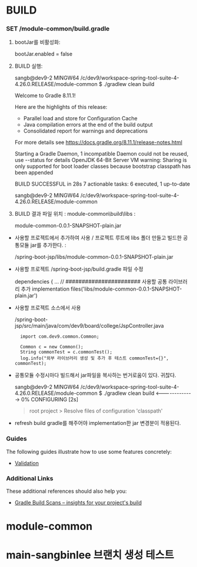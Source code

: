 # BUILD

### SET /module-common/build.gradle
1. bootJar를 비활성화:

	bootJar.enabled = false


1. BUILD 실행:

	sangb@dev9-2 MINGW64 /c/dev9/workspace-spring-tool-suite-4-4.26.0.RELEASE/module-common
	$ ./gradlew clean build

	Welcome to Gradle 8.11.1!

	Here are the highlights of this release:
	 - Parallel load and store for Configuration Cache
	 - Java compilation errors at the end of the build output
	 - Consolidated report for warnings and deprecations

	For more details see https://docs.gradle.org/8.11.1/release-notes.html

	Starting a Gradle Daemon, 1 incompatible Daemon could not be reused, use --status for details
	OpenJDK 64-Bit Server VM warning: Sharing is only supported for boot loader classes because bootstrap classpath has been appended

	BUILD SUCCESSFUL in 28s
	7 actionable tasks: 6 executed, 1 up-to-date

	sangb@dev9-2 MINGW64 /c/dev9/workspace-spring-tool-suite-4-4.26.0.RELEASE/module-common



1. BUILD 결과 파일 위치 : module-common\build\libs :

	module-common-0.0.1-SNAPSHOT-plain.jar

* 사용할 프로젝트에서 추가하여 사용 / 프로젝트 루트에 libs 폴더 만들고 빌드한 공통모듈 jar를 추가한다. :

	/spring-boot-jsp/libs/module-common-0.0.1-SNAPSHOT-plain.jar

* 사용할 프로젝트 /spring-boot-jsp/build.gradle 파일 수정

	dependencies {
	 	...
		// ####################### 사용할 공통 라이브러리 추가
	    implementation files('libs/module-common-0.0.1-SNAPSHOT-plain.jar')


* 사용할 프로젝트 소스에서 사용

	/spring-boot-jsp/src/main/java/com/dev9/board/college/JspController.java

		import com.dev9.common.Common;

		Common c = new Common();
		String commonTest = c.commonTest();
		log.info("외부 라이브러리 생성 및 추가 후 테스트 commonTest={}", commonTest);

* 공통모듈 수정시마다 빌드해서 jar파일을 복사하는 번거로움이 있다. 귀찮다.

	sangb@dev9-2 MINGW64 /c/dev9/workspace-spring-tool-suite-4-4.26.0.RELEASE/module-common
	$ ./gradlew clean build
	<-------------> 0% CONFIGURING [2s]
	> root project > Resolve files of configuration 'classpath'
* refresh build gradle를 해주어야 implementation한  jar 변경분이 적용된다.


### Guides
The following guides illustrate how to use some features concretely:

* [Validation](https://spring.io/guides/gs/validating-form-input/)

### Additional Links
These additional references should also help you:

* [Gradle Build Scans – insights for your project's build](https://scans.gradle.com#gradle)

# module-common


# main-sangbinlee  브랜치 생성 테스트